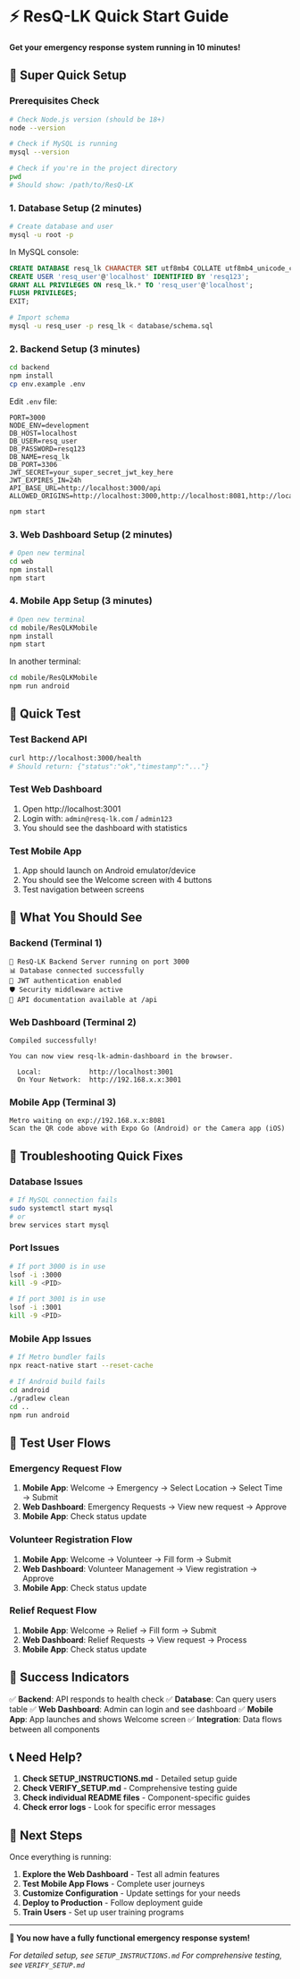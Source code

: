 # ⚡ ResQ-LK Quick Start Guide

**Get your emergency response system running in 10 minutes!**

## 🚀 Super Quick Setup

### Prerequisites Check
```bash
# Check Node.js version (should be 18+)
node --version

# Check if MySQL is running
mysql --version

# Check if you're in the project directory
pwd
# Should show: /path/to/ResQ-LK
```

### 1. Database Setup (2 minutes)
```bash
# Create database and user
mysql -u root -p
```

In MySQL console:
```sql
CREATE DATABASE resq_lk CHARACTER SET utf8mb4 COLLATE utf8mb4_unicode_ci;
CREATE USER 'resq_user'@'localhost' IDENTIFIED BY 'resq123';
GRANT ALL PRIVILEGES ON resq_lk.* TO 'resq_user'@'localhost';
FLUSH PRIVILEGES;
EXIT;
```

```bash
# Import schema
mysql -u resq_user -p resq_lk < database/schema.sql
```

### 2. Backend Setup (3 minutes)
```bash
cd backend
npm install
cp env.example .env
```

Edit `.env` file:
```env
PORT=3000
NODE_ENV=development
DB_HOST=localhost
DB_USER=resq_user
DB_PASSWORD=resq123
DB_NAME=resq_lk
DB_PORT=3306
JWT_SECRET=your_super_secret_jwt_key_here
JWT_EXPIRES_IN=24h
API_BASE_URL=http://localhost:3000/api
ALLOWED_ORIGINS=http://localhost:3000,http://localhost:8081,http://localhost:3001
```

```bash
npm start
```

### 3. Web Dashboard Setup (2 minutes)
```bash
# Open new terminal
cd web
npm install
npm start
```

### 4. Mobile App Setup (3 minutes)
```bash
# Open new terminal
cd mobile/ResQLKMobile
npm install
npm start
```

In another terminal:
```bash
cd mobile/ResQLKMobile
npm run android
```

## 🧪 Quick Test

### Test Backend API
```bash
curl http://localhost:3000/health
# Should return: {"status":"ok","timestamp":"..."}
```

### Test Web Dashboard
1. Open http://localhost:3001
2. Login with: `admin@resq-lk.com` / `admin123`
3. You should see the dashboard with statistics

### Test Mobile App
1. App should launch on Android emulator/device
2. You should see the Welcome screen with 4 buttons
3. Test navigation between screens

## 🎯 What You Should See

### Backend (Terminal 1)
```
🚀 ResQ-LK Backend Server running on port 3000
📊 Database connected successfully
🔐 JWT authentication enabled
🛡️ Security middleware active
📝 API documentation available at /api
```

### Web Dashboard (Terminal 2)
```
Compiled successfully!

You can now view resq-lk-admin-dashboard in the browser.

  Local:            http://localhost:3001
  On Your Network:  http://192.168.x.x:3001
```

### Mobile App (Terminal 3)
```
Metro waiting on exp://192.168.x.x:8081
Scan the QR code above with Expo Go (Android) or the Camera app (iOS)
```

## 🔧 Troubleshooting Quick Fixes

### Database Issues
```bash
# If MySQL connection fails
sudo systemctl start mysql
# or
brew services start mysql
```

### Port Issues
```bash
# If port 3000 is in use
lsof -i :3000
kill -9 <PID>

# If port 3001 is in use
lsof -i :3001
kill -9 <PID>
```

### Mobile App Issues
```bash
# If Metro bundler fails
npx react-native start --reset-cache

# If Android build fails
cd android
./gradlew clean
cd ..
npm run android
```

## 📱 Test User Flows

### Emergency Request Flow
1. **Mobile App**: Welcome → Emergency → Select Location → Select Time → Submit
2. **Web Dashboard**: Emergency Requests → View new request → Approve
3. **Mobile App**: Check status update

### Volunteer Registration Flow
1. **Mobile App**: Welcome → Volunteer → Fill form → Submit
2. **Web Dashboard**: Volunteer Management → View registration → Approve
3. **Mobile App**: Check status update

### Relief Request Flow
1. **Mobile App**: Welcome → Relief → Fill form → Submit
2. **Web Dashboard**: Relief Requests → View request → Process
3. **Mobile App**: Check status update

## 🎉 Success Indicators

✅ **Backend**: API responds to health check
✅ **Database**: Can query users table
✅ **Web Dashboard**: Admin can login and see dashboard
✅ **Mobile App**: App launches and shows Welcome screen
✅ **Integration**: Data flows between all components

## 📞 Need Help?

1. **Check SETUP_INSTRUCTIONS.md** - Detailed setup guide
2. **Check VERIFY_SETUP.md** - Comprehensive testing guide
3. **Check individual README files** - Component-specific guides
4. **Check error logs** - Look for specific error messages

## 🚀 Next Steps

Once everything is running:

1. **Explore the Web Dashboard** - Test all admin features
2. **Test Mobile App Flows** - Complete user journeys
3. **Customize Configuration** - Update settings for your needs
4. **Deploy to Production** - Follow deployment guide
5. **Train Users** - Set up user training programs

---

**🎉 You now have a fully functional emergency response system!**

*For detailed setup, see `SETUP_INSTRUCTIONS.md`*
*For comprehensive testing, see `VERIFY_SETUP.md`*
